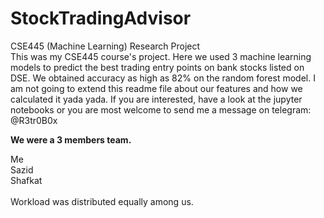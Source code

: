 # StockTradingAdvisor
CSE445 (Machine Learning) Research Project
<br>
This was my CSE445 course's project. Here we used 3 machine learning models to predict the best trading entry points on bank stocks listed on DSE. We obtained accuracy as high as 82% on the random forest model. I am not going to extend this readme file about our features and how we calculated it yada yada. If you are interested, have a look at the jupyter notebooks or you are most welcome to send me a message on telegram: @R3tr0B0x<br>

<b>We were a 3 members team. </b><br>

Me <br>
Sazid<br>
Shafkat<br>
<br>
Workload was distributed equally among us. <br>
<br>


